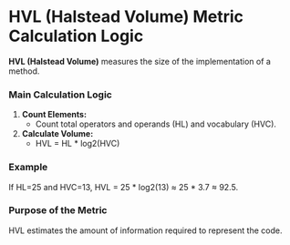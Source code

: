 # HVL (Halstead Volume) Metric Calculation Logic

**HVL (Halstead Volume)** measures the size of the implementation of a method.

### Main Calculation Logic

1. **Count Elements:**
   - Count total operators and operands (HL) and vocabulary (HVC).
2. **Calculate Volume:**
   - HVL = HL * log2(HVC)

### Example
If HL=25 and HVC=13, HVL = 25 * log2(13) ≈ 25 * 3.7 ≈ 92.5.

### Purpose of the Metric
HVL estimates the amount of information required to represent the code.
